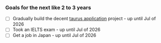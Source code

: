 ### Goals for the next like 2 to 3 years

- [ ] Gradually build the decent [taurus application] project - up until Jul of 2026
- [ ] Took an IELTS exam - up until Jul of 2026
- [ ] Get a job in Japan - up until Jul of 2026

[taurus application]: https://github.com/kenkoro/taurus
